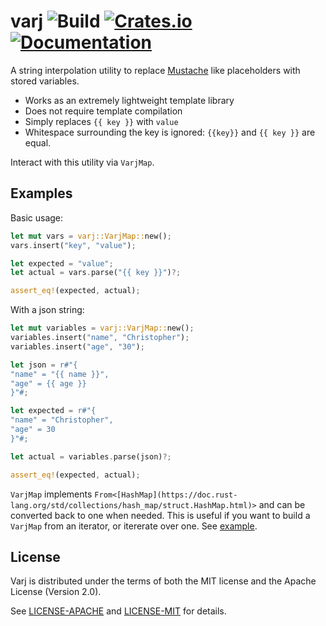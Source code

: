# varj ![Build](https://github.com/sonro/varj/workflows/Rust/badge.svg) [![Crates.io](https://img.shields.io/crates/v/varj.svg)](https://crates.io/crates/varj/) [![Documentation](https://docs.rs/varj/badge.svg)](https://docs.rs/varj/)

A string interpolation utility to replace
[Mustache](https://mustache.github.io/) like placeholders with stored variables.

- Works as an extremely lightweight template library
- Does not require template compilation
- Simply replaces `{{ key }}` with `value`
- Whitespace surrounding the key is ignored: `{{key}}` and `{{ key }}` are equal.

Interact with this utility via `VarjMap`.

## Examples

Basic usage:

```rust
let mut vars = varj::VarjMap::new();
vars.insert("key", "value");

let expected = "value";
let actual = vars.parse("{{ key }}")?;

assert_eq!(expected, actual);
```

With a json string:

```rust
let mut variables = varj::VarjMap::new();
variables.insert("name", "Christopher");
variables.insert("age", "30");

let json = r#"{
"name" = "{{ name }}",
"age" = {{ age }}
}"#;

let expected = r#"{
"name" = "Christopher",
"age" = 30
}"#;

let actual = variables.parse(json)?;

assert_eq!(expected, actual);
```

`VarjMap` implements `From<[HashMap](https://doc.rust-lang.org/std/collections/hash_map/struct.HashMap.html)>` and can be converted back to one when needed.
This is useful if you want to build a `VarjMap` from an iterator, or itererate over one. See [example](./examples/conversion.rs).

## License

Varj is distributed under the terms of both the MIT license and the
Apache License (Version 2.0).

See [LICENSE-APACHE](LICENSE-APACHE) and [LICENSE-MIT](LICENSE-MIT) for details.
